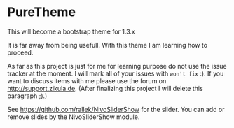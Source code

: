 PureTheme
====

This will become a bootstrap theme for 1.3.x

It is far away from being usefull. With this theme I am learning how to proceed.

As far as this project is just for me for learning purpose do not use the issue tracker at the moment. I will mark all of your issues with ``won't fix`` :). If you want to discuss items with me please use the forum on http://support.zikula.de. (After finalizing this project I will delete this paragraph ;).)


See https://github.com/rallek/NivoSliderShow for the slider. You can add or remove slides by the NivoSliderShow module.
